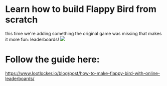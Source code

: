 # Learn how to build Flappy Bird from scratch
this time we're adding something the original game was missing that makes it more fun: 
leaderboards!
![](https://github.com/LootLocker/wordle-guide-part-1/blob/main/FlappyLootGamePlay.gif)

# Follow the guide here:
https://www.lootlocker.io/blog/post/how-to-make-flappy-bird-with-online-leaderboards/
